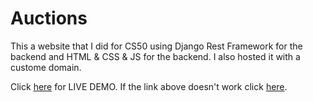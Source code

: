 # Auctions

This a website that I did for CS50 using Django Rest Framework for the backend and HTML & CSS & JS for the backend.
I also hosted it with a custome domain.

Click [here](https://www.yancommerce.online/) for LIVE DEMO.
If the link above doesn't work click [here](https://yancommerce.herokuapp.com/).
